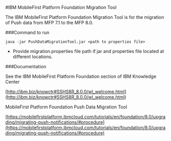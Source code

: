 #IBM MobileFirst Platform Foundation Migration Tool

The IBM MobileFirst Platform Foundation Migration Tool is for the migration of Push data from MFP 7.1 to the MFP 8.0.

###Command to run

``` 
java -jar PushDataMigrationTool.jar <path to properties file>
```
* Provide migration.properties file path if jar and properties file located at different locations.

###Documentation

See the IBM MobileFirst Platform Foundation section of IBM Knowledge Center

[http://ibm.biz/knowctr#SSHS8R_8.0.0/wl_welcome.html]
(http://ibm.biz/knowctr#SSHS8R_8.0.0/wl_welcome.html) 

MobileFirst Platform Foundation Push Data Migration Tool 

[https://mobilefirstplatform.ibmcloud.com/tutorials/en/foundation/8.0/upgrading/migrating-push-notifications/#procedure](https://mobilefirstplatform.ibmcloud.com/tutorials/en/foundation/8.0/upgrading/migrating-push-notifications/#procedure)